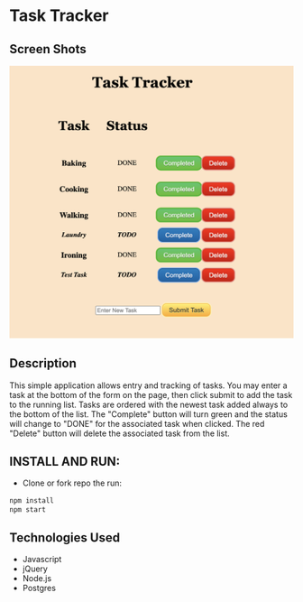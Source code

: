 # Task Tracker

## Screen Shots
![](server/public/screenshot.png)

## Description

This simple application allows entry and tracking of tasks.  You may enter a task at the bottom of the form on the page, then click submit to add the task to the running list.  Tasks are ordered with the newest task added always to the bottom of the list.  The "Complete" button will turn green and the status will change to "DONE" for the associated task when clicked. The red "Delete" button will delete the associated task from the list. 

## INSTALL AND RUN:
 - Clone or fork repo the run:
 ```
 npm install
 npm start
 ```

## Technologies Used
- Javascript
- jQuery
- Node.js
- Postgres